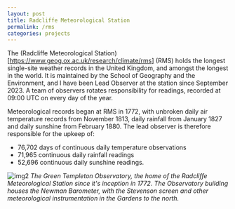 ```yaml
---
layout: post
title: Radcliffe Meteorological Station
permalink: /rms
categories: projects
---
```

The (Radcliffe Meteorological Station)[https://www.geog.ox.ac.uk/research/climate/rms] (RMS) holds the longest single-site weather records in the United Kingdom, and amongst the longest in the world. It is maintained by the School of Geography and the Environment, and I have been Lead Observer at the station since September 2023. A team of observers rotates responsibility for readings, recorded at 09:00 UTC on every day of the year.

Meteorological records began at RMS in 1772, with unbroken daily air temperature records from November 1813, daily rainfall from January 1827 and daily sunshine from February 1880. The lead observer is therefore responsible for the upkeep of:
- 76,702 days of continuous daily temperature observations
- 71,965 continuous daily rainfall readings
- 52,696 continuous daily sunshine readings.

![img2](/assets/20231015_103439.jpg)
*The Green Templeton Observatory, the home of the Radcliffe Meteorological Station since it's inception in 1772. The Observatory building houses the Newman Barometer, with the Stevenson screen and other meteorological instrumentation in the Gardens to the north.* 



